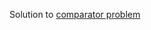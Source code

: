 Solution to [comparator problem](https://www.hackerrank.com/challenges/ctci-comparator-sorting?h_l=interview&playlist_slugs%5B%5D=interview-preparation-kit&playlist_slugs%5B%5D=sorting)

